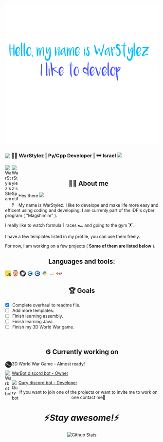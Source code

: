 <br />

<p align="center">
  <img width="700" height="460" src="https://github.com/WarStylez/WarStylez/blob/main/War.png">
</p>


<h3><img align="center" src="https://media.giphy.com/media/WUlplcMpOCEmTGBtBW/giphy.gif" width="30">  👨‍🔧 WarStylez | Py/Cpp Developer  | 🕶 Israel <img src="https://media.giphy.com/media/WUlplcMpOCEmTGBtBW/giphy.gif" width="30"></h3>
</div>


<a href="https://steamcommunity.com/id/WarStylez">
  <img align="left" alt="WarStylez's Steam" width="22px" src="https://raw.githubusercontent.com/peterthehan/peterthehan/master/assets/steam.svg" />
</a>

<a href="https://open.spotify.com/user/lf88s6uxazoudf7epow21v0yv?si=fe9ff178eb6c479d&nd=1">
  <img align="left" alt="WarStylez's Spotify" width="22px" src="https://raw.githubusercontent.com/peterthehan/peterthehan/master/assets/spotify.svg" />
</p>
</a>


<br />

<h2 align="center">👦🏻 About me</h2>

Hey there <img src="https://media.giphy.com/media/hvRJCLFzcasrR4ia7z/giphy.gif" width="25px">

My name is WarStylez. I like to develope and make life more easy and efficent using coding and developing. 
I am currenly part of the IDF's cyber program ( "Magshimim" ). 

I really like to watch formula 1 races 🏎️ and going to the gym 🏋️.

I have a few templates listed in my profile, you can use them freely.

For now, I am working on a few projects ( **Some of them are listed below** ).

</p>

<h2 align="center">Languages and tools:</h2>

<code><img height="20" src="https://raw.githubusercontent.com/github/explore/80688e429a7d4ef2fca1e82350fe8e3517d3494d/topics/javascript/javascript.png"></code>
<code><img height="20" src="https://raw.githubusercontent.com/github/explore/80688e429a7d4ef2fca1e82350fe8e3517d3494d/topics/html/html.png"></code>
<code><img height="20" src="https://raw.githubusercontent.com/github/explore/80688e429a7d4ef2fca1e82350fe8e3517d3494d/topics/json/json.png"></code>
<code><img height="20" src="https://raw.githubusercontent.com/github/explore/80688e429a7d4ef2fca1e82350fe8e3517d3494d/topics/c/c.png"></code>
<code><img height="20" src="https://raw.githubusercontent.com/github/explore/80688e429a7d4ef2fca1e82350fe8e3517d3494d/topics/cpp/cpp.png"></code>
<code><img height="20" src="https://raw.githubusercontent.com/github/explore/80688e429a7d4ef2fca1e82350fe8e3517d3494d/topics/python/python.png"></code>
<code><img height="20" src="https://raw.githubusercontent.com/github/explore/80688e429a7d4ef2fca1e82350fe8e3517d3494d/topics/mysql/mysql.png"></code>
<code><img height="20" src="https://raw.githubusercontent.com/github/explore/80688e429a7d4ef2fca1e82350fe8e3517d3494d/topics/git/git.png"></code>

</p>



<h2 align="center">🏆 Goals </h2>


 * [x] Complete overhaul to readme file.
 * [ ] Add more templates.
 * [ ] Finish learning assembly.
 * [ ] Finish learning Java.
 * [ ] Finish my 3D World War game.

</p>

   
<br />

<h2 align="center">⚙️ Currently working on</h2>

<img align="left" alt="World war 4" width="22px" src="https://raw.githubusercontent.com/github/explore/80688e429a7d4ef2fca1e82350fe8e3517d3494d/topics/terminal/terminal.png" />3D World War Game - Almost ready!

<img align="left" alt="Warbot bot" width="22px" src="https://raw.githubusercontent.com/peterthehan/peterthehan/master/assets/discord.svg" />[WarBot discord bot - Owner](https://discordbotlist.com/bots/warbot)


<img align="left" alt="Qury bot" width="22px" src="https://raw.githubusercontent.com/peterthehan/peterthehan/master/assets/discord.svg" />[Qury discord bot - Developer](https://discordbotlist.com/bots/qury)</p>

<p align="center">If you want to join one of the projects or want to invite me to work on one contact me🔎</p>
</p>

<h1 align='center'>⚡️<i>Stay awesome!</i>⚡️</h1>

<p align="center">
        <img src="https://raw.githubusercontent.com/bornmay/bornmay/Update/svg/Bottom.svg" alt="Github Stats" />
</p>







